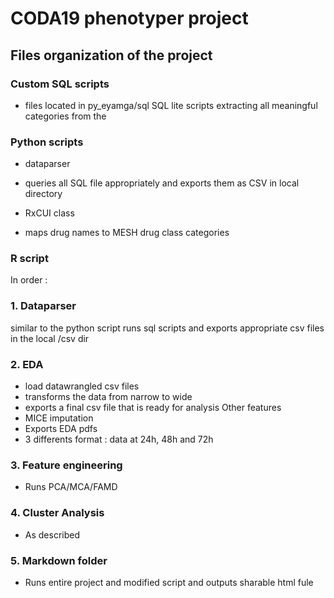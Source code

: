# CODA19 phenotyper project
 
## Files organization of the project


### Custom SQL scripts
- files located in py_eyamga/sql
SQL lite scripts extracting all meaningful categories from the 

### Python scripts
- dataparser
* queries all SQL file appropriately and exports them as CSV in local directory
- RxCUI class
* maps drug names to MESH drug class categories

### R script

In order :
### 1. Dataparser
similar to the python script
runs sql scripts and exports appropriate csv files in the local /csv dir

### 2. EDA
- load datawrangled csv files
- transforms the data from narrow to wide 
- exports a final csv file that is ready for analysis
Other features
- MICE imputation
- Exports EDA pdfs
- 3 differents format : data at 24h, 48h and 72h

### 3. Feature engineering
- Runs PCA/MCA/FAMD  

### 4. Cluster Analysis
- As described

### 5. Markdown folder
- Runs entire project and modified script and outputs sharable html fule
